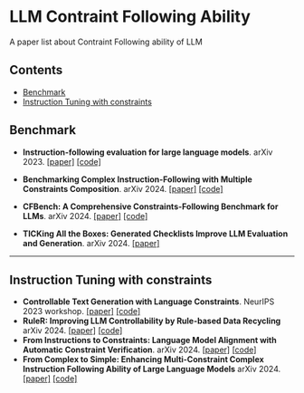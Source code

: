 # LLM Contraint Following Ability
A paper list about Contraint Following ability of LLM

## Contents

- [Benchmark](#benchmark)
- [Instruction Tuning with constraints](#instruction-tuning-with-constraints)

## Benchmark
- **Instruction-following evaluation for large language models**. arXiv 2023. [[paper]](https://arxiv.org/abs/2311.07911) [[code]](https://github.com/google-research/google-research/tree/master/instruction_following_eval)
- **Benchmarking Complex Instruction-Following with Multiple Constraints Composition**. arXiv 2024. [[paper]](https://arxiv.org/abs/2407.03978) [[code]](https://github.com/thu-coai/ComplexBench)

- **CFBench: A Comprehensive Constraints-Following Benchmark for LLMs**. arXiv 2024. [[paper]](https://arxiv.org/abs/2408.01122) [[code]](https://github.com/PKU-Baichuan-MLSystemLab/CFBench)


- **TICKing All the Boxes: Generated Checklists Improve LLM Evaluation and Generation**. arXiv 2024. [[paper]](https://arxiv.org/abs/2410.03608) 



---

## Instruction Tuning with constraints
- **Controllable Text Generation with Language Constraints**. NeurIPS 2023 workshop. [[paper]](https://arxiv.org/abs/2212.10466) [[code]](https://arxiv.org/abs/2212.10466)
- **RuleR: Improving LLM Controllability by Rule-based Data Recycling** arXiv 2024. [[paper]](https://arxiv.org/abs/2406.15938) [[code]](https://github.com/MingLiiii/RuleR/tree/main)
- **From Instructions to Constraints: Language Model Alignment with Automatic Constraint Verification**. arXiv 2024. [[paper]](https://arxiv.org/abs/2403.06326) [[code]](https://arxiv.org/abs/2403.06326)
- **From Complex to Simple: Enhancing Multi-Constraint Complex Instruction Following Ability of Large Language Models** arXiv 2024. [[paper]](https://arxiv.org/abs/2404.15846) [[code]](https://github.com/meowpass/FollowComplexInstruction)
